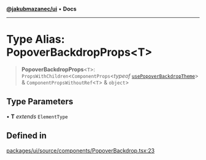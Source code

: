 [**@jakubmazanec/ui**](../README.md) • **Docs**

---

# Type Alias: PopoverBackdropProps\<T\>

> **PopoverBackdropProps**\<`T`\>: `PropsWithChildren`\<`ComponentProps`\<_typeof_
> [`usePopoverBackdropTheme`](../functions/usePopoverBackdropTheme.md)\> &
> `ComponentPropsWithoutRef`\<`T`\> & `object`\>

## Type Parameters

• **T** _extends_ `ElementType`

## Defined in

[packages/ui/source/components/PopoverBackdrop.tsx:23](https://github.com/jakubmazanec/tools/blob/6ed2cc9bf798455a62cfc34def34fef748169fa2/packages/ui/source/components/PopoverBackdrop.tsx#L23)
